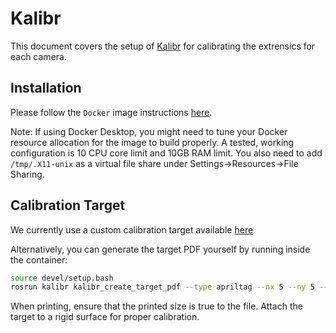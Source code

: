 # Kalibr

This document covers the setup of [Kalibr](https://github.com/ethz-asl/kalibr) for calibrating the extrensics for each camera.

## Installation

Please follow the `Docker` image instructions [here](https://github.com/ethz-asl/kalibr/wiki/installation).

Note: If using Docker Desktop, you might need to tune your Docker resource allocation for the image to build properly. A tested, working configuration is 10 CPU core limit and 10GB RAM limit. You also need to add `/tmp/.X11-unix` as a virtual file share under Settings->Resources->File Sharing.

## Calibration Target

We currently use a custom calibration target available [here](https://github.com/iqr-lab/pointcloud_stitching/blob/master/calibration/custom_target.pdf)

Alternatively, you can generate the target PDF yourself by running inside the container:

```sh
source devel/setup.bash
rosrun kalibr kalibr_create_target_pdf --type apriltag --nx 5 --ny 5 --tsize 0.06 --tspace 0.3
```

When printing, ensure that the printed size is true to the file. Attach the target to a rigid surface for proper calibration.
